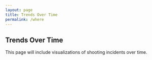 ```yaml
---
layout: page
title: Trends Over Time
permalink: /where
---
```


## Trends Over Time
This page will include visualizations of shooting incidents over time.
